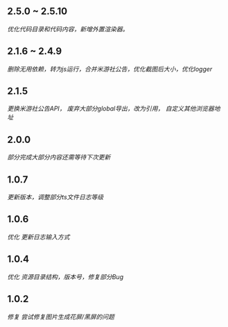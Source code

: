 ## 2.5.0 ~ 2.5.10

*优化代码目录和代码内容，新增外置渲染器。*

## 2.1.6 ~ 2.4.9

*删除无用依赖，转为js运行，合并米游社公告，优化截图后大小，优化logger*

## 2.1.5

*更换米游社公告API， 废弃大部分global导出，改为引用， 自定义其他浏览器地址*

## 2.0.0

*部分完成大部分内容还需等待下次更新*

## 1.0.7

*更新版本，调整部分ts文件日志等级*

## 1.0.6

*优化 更新日志输入方式*

## 1.0.4

*优化 资源目录结构，版本号，修复部分Bug*

## 1.0.2

*修复 尝试修复图片生成花屏/黑屏的问题*
